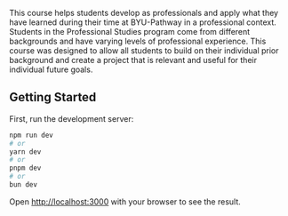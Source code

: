 This course helps students develop as professionals and apply what they have learned during their time at BYU-Pathway in a professional context. Students in the Professional Studies program come from different backgrounds and have varying levels of professional experience. This course was designed to allow all students to build on their individual prior background and create a project that is relevant and useful for their individual future goals.

## Getting Started

First, run the development server:

```bash
npm run dev
# or
yarn dev
# or
pnpm dev
# or
bun dev
```

Open [http://localhost:3000](http://localhost:3000) with your browser to see the result.


